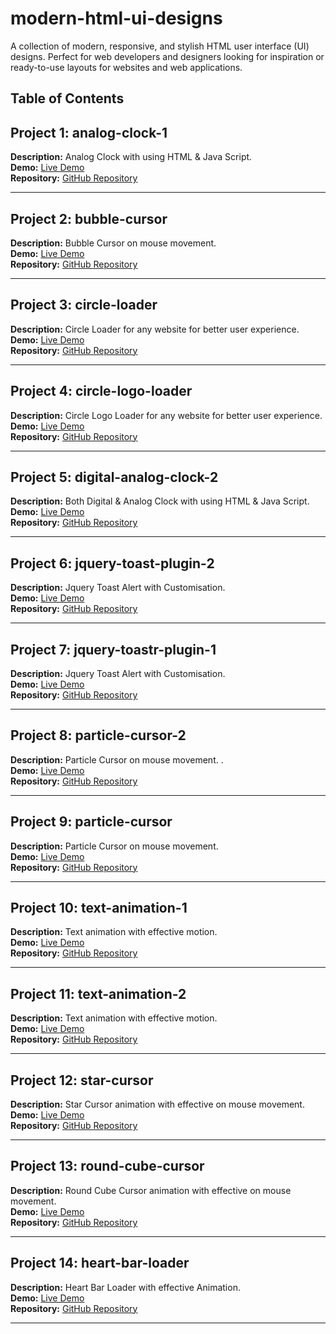 # modern-html-ui-designs

A collection of modern, responsive, and stylish HTML user interface (UI) designs. Perfect for web developers and designers looking for inspiration or ready-to-use layouts for websites and web applications.

## Table of Contents

## Project 1: analog-clock-1

**Description:** Analog Clock with using HTML & Java Script.  
**Demo:** [Live Demo](https://haripadajena.github.io/modern-html-ui-designs/analog-clock-1)  
**Repository:** [GitHub Repository](https://github.com/haripadajena/modern-html-ui-designs/tree/main/analog-clock-1)

---

## Project 2: bubble-cursor

**Description:** Bubble Cursor on mouse movement.  
**Demo:** [Live Demo](https://haripadajena.github.io/modern-html-ui-designs/bubble-cursor)  
**Repository:** [GitHub Repository](https://github.com/haripadajena/modern-html-ui-designs/tree/main/bubble-cursor)

---

## Project 3: circle-loader

**Description:** Circle Loader for any website for better user experience.  
**Demo:** [Live Demo](https://haripadajena.github.io/modern-html-ui-designs/circle-loader)  
**Repository:** [GitHub Repository](https://github.com/haripadajena/modern-html-ui-designs/tree/main/circle-loader)

---

## Project 4: circle-logo-loader

**Description:** Circle Logo Loader for any website for better user experience.  
**Demo:** [Live Demo](https://haripadajena.github.io/modern-html-ui-designs/circle-logo-loader)  
**Repository:** [GitHub Repository](https://github.com/haripadajena/modern-html-ui-designs/tree/main/circle-logo-loader)

---

## Project 5: digital-analog-clock-2

**Description:** Both Digital & Analog Clock with using HTML & Java Script.  
**Demo:** [Live Demo](https://haripadajena.github.io/modern-html-ui-designs/digital-analog-clock-2)  
**Repository:** [GitHub Repository](https://github.com/haripadajena/modern-html-ui-designs/tree/main/digital-analog-clock-2)

---

## Project 6: jquery-toast-plugin-2

**Description:** Jquery Toast Alert with Customisation.  
**Demo:** [Live Demo](https://haripadajena.github.io/modern-html-ui-designs/jquery-toast-plugin-2/demos/)  
**Repository:** [GitHub Repository](https://github.com/haripadajena/modern-html-ui-designs/tree/main/jquery-toast-plugin-2)

---

## Project 7: jquery-toastr-plugin-1

**Description:** Jquery Toast Alert with Customisation.  
**Demo:** [Live Demo](https://haripadajena.github.io/modern-html-ui-designs/jquery-toastr-plugin-1)  
**Repository:** [GitHub Repository](https://github.com/haripadajena/modern-html-ui-designs/tree/main/jquery-toastr-plugin-1)

---

## Project 8: particle-cursor-2

**Description:** Particle Cursor on mouse movement. .  
**Demo:** [Live Demo](https://haripadajena.github.io/modern-html-ui-designs/particle-cursor-2)  
**Repository:** [GitHub Repository](https://github.com/haripadajena/modern-html-ui-designs/tree/main/particle-cursor-2)

---

## Project 9: particle-cursor

**Description:** Particle Cursor on mouse movement.  
**Demo:** [Live Demo](https://haripadajena.github.io/modern-html-ui-designs/particle-cursor)  
**Repository:** [GitHub Repository](https://github.com/haripadajena/modern-html-ui-designs/tree/main/particle-cursor)

---

## Project 10: text-animation-1

**Description:** Text animation with effective motion.  
**Demo:** [Live Demo](https://haripadajena.github.io/modern-html-ui-designs/text-animation-1)  
**Repository:** [GitHub Repository](https://github.com/haripadajena/modern-html-ui-designs/tree/main/text-animation-1)

---

## Project 11: text-animation-2

**Description:** Text animation with effective motion.  
**Demo:** [Live Demo](https://haripadajena.github.io/modern-html-ui-designs/text-animation-2)  
**Repository:** [GitHub Repository](https://github.com/haripadajena/modern-html-ui-designs/tree/main/text-animation-2)

---

## Project 12: star-cursor

**Description:** Star Cursor animation with effective on mouse movement.  
**Demo:** [Live Demo](https://haripadajena.github.io/modern-html-ui-designs/star-cursor)  
**Repository:** [GitHub Repository](https://github.com/haripadajena/modern-html-ui-designs/tree/main/star-cursor)

---

## Project 13: round-cube-cursor

**Description:** Round Cube Cursor animation with effective on mouse movement.  
**Demo:** [Live Demo](https://haripadajena.github.io/modern-html-ui-designs/round-cube-cursor)  
**Repository:** [GitHub Repository](https://github.com/haripadajena/modern-html-ui-designs/tree/main/round-cube-cursor)

---

## Project 14: heart-bar-loader

**Description:** Heart Bar Loader with effective Animation.  
**Demo:** [Live Demo](https://haripadajena.github.io/modern-html-ui-designs/heart-bar-loader)  
**Repository:** [GitHub Repository](https://github.com/haripadajena/modern-html-ui-designs/tree/main/heart-bar-loader)

---
